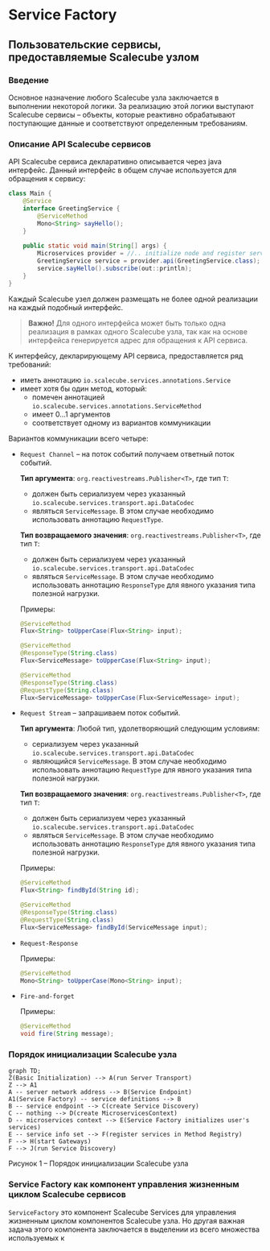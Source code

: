 # Service Factory 

## Пользовательские сервисы, предоставляемые Scalecube узлом

### Введение 
Основное назначение любого Scalecube узла заключается в выполнении некоторой логики. 
За реализацию этой логики выступают Scalecube сервисы – объекты, которые реактивно обрабатывают поступающие данные и соответствуют определенным требованиям. 

### Описание API Scalecube сервисов 
API Scalecube сервиса декларативно описывается через java интерфейс. Данный интерфейс в общем случае используется для обращения к сервису:
```java
class Main {
	@Service
	interface GreetingService {
		@ServiceMethod
		Mono<String> sayHello();
	}
	
	public static void main(String[] args) {
		Microservices provider = //.. initialize node and register service
		GreetingService service = provider.api(GreetingService.class);
		service.sayHello().subscribe(out::println);
	}
}
```
Каждый Scalecube узел должен размещать не более одной реализации на каждый подобный интерфейс. 

> __Важно!__ Для одного интерфейса может быть только одна реализация в рамках одного Scalecube узла, так как на основе интерфейса генерируется адрес для обращения к API сервиса. 

К интерфейсу, декларирующему API сервиса, предоставляется ряд требований:
- иметь аннотацию `io.scalecube.services.annotations.Service` 
- имеет хотя бы один метод, который:
	- помечен аннотацией `io.scalecube.services.annotations.ServiceMethod`	
	- имеет 0...1 аргументов
	- соответствует одному из вариантов коммуникации

Вариантов коммуникации всего четыре:
- `Request Channel` – на поток событий получаем ответный поток событий.

	__Тип аргумента__:  `org.reactivestreams.Publisher<T>`, где тип `T`:
	- должен быть сериализуем через 
	указанный `io.scalecube.services.transport.api.DataCodec`
	- являться `ServiceMessage`. В этом случае необходимо использовать аннотацию `RequestType`.
	
	__Тип возвращаемого значения__:  `org.reactivestreams.Publisher<T>`, где тип `T`:
	- должен быть сериализуем через 
	указанный `io.scalecube.services.transport.api.DataCodec`
	- являться `ServiceMessage`. В этом случае необходимо использовать аннотацию `ResponseType`  для явного указания типа полезной нагрузки.

	Примеры:
	
	```java
	@ServiceMethod
	Flux<String> toUpperCase(Flux<String> input);
	```
	```java
	@ServiceMethod
	@ResponseType(String.class)
	Flux<ServiceMessage> toUpperCase(Flux<String> input);
	```
	```java
	@ServiceMethod
	@ResponseType(String.class)
	@RequestType(String.class)
	Flux<ServiceMessage> toUpperCase(Flux<ServiceMessage> input);
	```
	
- `Request Stream` – запрашиваем поток событий. 

	__Тип аргумента__:  Любой тип, удолетворяющий следующим условиям:
	- сериализуем через 
	указанный `io.scalecube.services.transport.api.DataCodec`
	- являющийся `ServiceMessage`. В этом случае необходимо использовать аннотацию `RequestType` для явного указания типа полезной нагрузки.
	
	__Тип возвращаемого значения__:  `org.reactivestreams.Publisher<T>`, где тип `T`:
	- должен быть сериализуем через 
	указанный `io.scalecube.services.transport.api.DataCodec`
	- являться `ServiceMessage`. В этом случае необходимо использовать аннотацию `ResponseType` для явного указания типа полезной нагрузки.

	Примеры:

	```java
	@ServiceMethod
	Flux<String> findById(String id);
	```
	```java
	@ServiceMethod
	@ResponseType(String.class)
	@RequestType(String.class)
	Flux<ServiceMessage> findById(ServiceMessage input);
	```

- `Request-Response` 
	
	Примеры:

	```java
	@ServiceMethod
	Mono<String> toUpperCase(Mono<String> input);
	```

- `Fire-and-forget` 

	Примеры:

	```java
	@ServiceMethod
	void fire(String message);
	```

### Порядок инициализации Scalecube узла

```mermaid
graph TD;
Z(Basic Initialization) --> A(run Server Transport)
Z --> A1
A -- server network address --> B(Service Endpoint)
A1(Service Factory) -- service definitions --> B
B -- service endpoint --> C(create Service Discovery)
C -- nothing --> D(create MicroservicesContext)
D -- microservices context --> E(Service Factory initializes user's services)
E -- service info set --> F(register services in Method Registry)
F --> H(start Gateways)
F --> J(run Service Discovery)
```
Рисунок 1 – Порядок инициализации Scalecube узла

### Service Factory как компонент управления жизненным циклом Scalecube сервисов

`ServiceFactory` это компонент Scalecube Services для управления жизненным циклом компонентов Scalecube узла. Но другая важная задача этого компонента заключается в выделении из всего множества используемых к




<!--stackedit_data:
eyJoaXN0b3J5IjpbLTM5NjE1NDQxMCwtMTUxNDk5NTQyMiwyMT
I1MTIxNDU1XX0=
-->